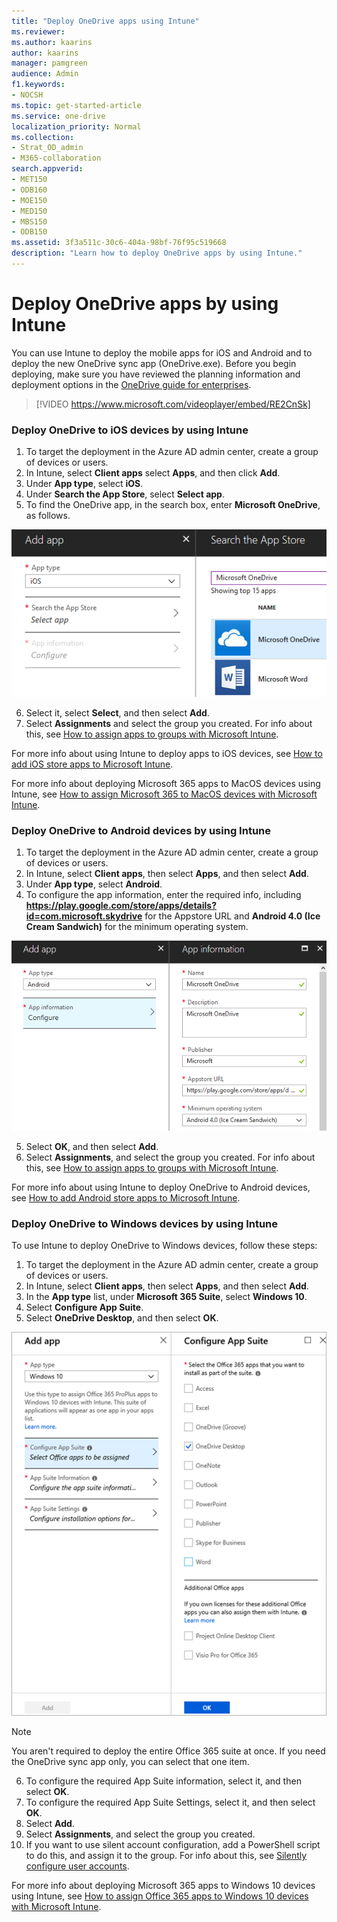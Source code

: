 ```yaml
---
title: "Deploy OneDrive apps using Intune"
ms.reviewer: 
ms.author: kaarins
author: kaarins
manager: pamgreen
audience: Admin
f1.keywords:
- NOCSH
ms.topic: get-started-article
ms.service: one-drive
localization_priority: Normal
ms.collection: 
- Strat_OD_admin
- M365-collaboration
search.appverid:
- MET150
- ODB160
- MOE150
- MED150
- MBS150
- ODB150
ms.assetid: 3f3a511c-30c6-404a-98bf-76f95c519668
description: "Learn how to deploy OneDrive apps by using Intune."
---
```


# Deploy OneDrive apps by using Intune

You can use Intune to deploy the mobile apps for iOS and Android and to deploy the new OneDrive sync app (OneDrive.exe). Before you begin deploying, make sure you have reviewed the planning information and deployment options in the [OneDrive guide for enterprises](plan-onedrive-enterprise.md).

> [!VIDEO https://www.microsoft.com/videoplayer/embed/RE2CnSk]



### Deploy OneDrive to iOS devices by using Intune

1. To target the deployment in the Azure AD admin center, create a group of devices or users.
2. In Intune, select **Client apps** select **Apps**, and then click **Add**.
3. Under **App type**, select **iOS**.
4. Under **Search the App Store**, select **Select app**.
5. To find the OneDrive app, in the search box, enter **Microsoft OneDrive**, as follows.

![](media/deploy-onedrive-enterprise_image1.png)

6. Select it, select **Select**, and then select **Add**.
7. Select **Assignments** and select the group you created. For info about this, see [How to assign apps to groups with Microsoft Intune](/intune/apps-deploy/).

For more info about using Intune to deploy apps to iOS devices, see [How to add iOS store apps to Microsoft Intune](https://github.com/MicrosoftDocs/IntuneDocs/blob/master/intune/store-apps-ios.md). 

For more info about deploying Microsoft 365 apps to MacOS devices using Intune, see [How to assign Microsoft 365 to MacOS devices with Microsoft Intune](https://docs.microsoft.com/intune/apps-add-office365-macos).

### Deploy OneDrive to Android devices by using Intune

1. To target the deployment in the Azure AD admin center, create a group of devices or users.
2. In Intune, select **Client apps**, then select **Apps**, and then select **Add**.
3. Under **App type**, select **Android**.
4. To configure the app information, enter the required info, including **https://play.google.com/store/apps/details?id=com.microsoft.skydrive** for the Appstore URL and **Android 4.0 (Ice Cream Sandwich)** for the minimum operating system. 

![](media/deploy-onedrive-enterprise_image2.png)

5. Select **OK**, and then select **Add**.
5. Select **Assignments**, and select the group you created. For info about this, see [How to assign apps to groups with Microsoft Intune](/intune/apps-deploy/).


For more info about using Intune to deploy OneDrive to Android devices, see [How to add Android store apps to Microsoft Intune](/intune/store-apps-android).



### Deploy OneDrive to Windows devices by using Intune

To use Intune to deploy OneDrive to Windows devices, follow these steps:

1. To target the deployment in the Azure AD admin center, create a group of devices or users.
2. In Intune, select **Client apps**, then select **Apps**, and then select **Add**.
3. In the **App type** list, under **Microsoft 365 Suite**, select **Windows 10**. 
4. Select **Configure App Suite**.
5. Select **OneDrive Desktop**, and then select **OK**.

![](media/deploy-onedrive-enterprise_image3.png)

> [!NOTE]
> You aren't required to deploy the entire Office 365 suite at once. If you need the OneDrive sync app only, you can select that one item.

6. To configure the required App Suite information, select it, and then select **OK**.
7. To configure the required App Suite Settings, select it, and then select **OK**.
8. Select **Add**. 
9. Select **Assignments**, and select the group you created.
10. If you want to use silent account configuration, add a PowerShell script to do this, and assign it to the group. For info about this, see [Silently configure user accounts](use-silent-account-configuration.md).

For more info about deploying Microsoft 365 apps to Windows 10 devices using Intune, see [How to assign Office 365 apps to Windows 10 devices with Microsoft Intune](/intune/apps-add-office365/). 
